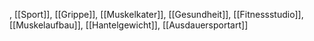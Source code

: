 , [[Sport]], [[Grippe]], [[Muskelkater]], [[Gesundheit]], [[Fitnessstudio]], [[Muskelaufbau]], [[Hantelgewicht]], [[Ausdauersportart]]
